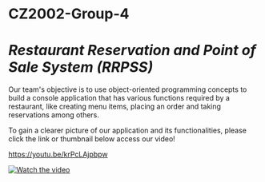 # CZ2002-Group-4
 
# _Restaurant Reservation and Point of Sale System (RRPSS)_

Our team's objective is to use object-oriented programming concepts to build a console application that has various functions required by a restaurant, like creating menu items, placing an order and taking reservations among others.

To gain a clearer picture of our application and its functionalities, please click the link or thumbnail below access our video!

https://youtu.be/krPcLAjpbpw

[![Watch the video](https://img.youtube.com/vi/krPcLAjpbpw/maxresdefault.jpg)](https://youtu.be/krPcLAjpbpw)
